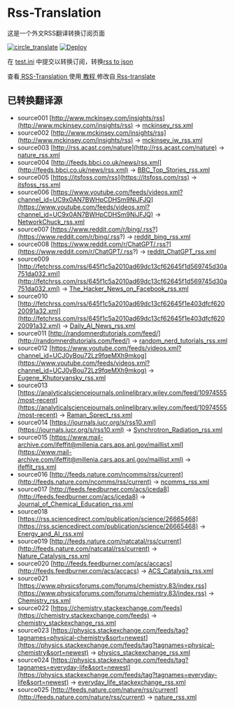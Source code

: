 # Rss-Translation

这是一个外文RSS翻译转换订阅页面 

[![circle_translate](https://github.com/linqyuan/Rss-Translation/actions/workflows/circle_translate.yml/badge.svg)](https://github.com/linqyuan/Rss-Translation/actions/workflows/circle_translate.yml)
[![Deploy](https://github.com/linqyuan/Rss-Translation/actions/workflows/jekyll-gh-pages.yml/badge.svg)](https://github.com/linqyuan/Rss-Translation/actions/workflows/jekyll-gh-pages.yml)

在 [test.ini](https://github.com/linqyuan/Rss-Translation/blob/main/test.ini) 中提交以转换订阅，转换[rss to json](https://rss2json.com/)

查看[ RSS-Translation ](https://linqyuan.github.io/RSS-Translation)使用[ 教程 ](https://www.tjsky.net/tutorial/644)修改自[ Rss-translate ](https://github.com/rcy1314/Rss-Translation/)

## 已转换翻译源

 - source001 [http://www.mckinsey.com/insights/rss](http://www.mckinsey.com/insights/rss) -> [mckinsey_rss.xml](rss/mckinsey_rss.xml)
 - source002 [http://www.mckinsey.com/insights/rss](http://www.mckinsey.com/insights/rss) -> [mckinsey_iw_rss.xml](rss/mckinsey_iw_rss.xml)
 - source003 [http://rss.acast.com/nature](http://rss.acast.com/nature) -> [nature_rss.xml](rss/nature_rss.xml)
 - source004 [http://feeds.bbci.co.uk/news/rss.xml](http://feeds.bbci.co.uk/news/rss.xml) -> [BBC_Top_Stories_rss.xml](rss/BBC_Top_Stories_rss.xml)
 - source005 [https://itsfoss.com/rss](https://itsfoss.com/rss) -> [itsfoss_rss.xml](rss/itsfoss_rss.xml)
 - source006 [https://www.youtube.com/feeds/videos.xml?channel_id=UC9x0AN7BWHpCDHSm9NiJFJQ](https://www.youtube.com/feeds/videos.xml?channel_id=UC9x0AN7BWHpCDHSm9NiJFJQ) -> [NetworkChuck_rss.xml](rss/NetworkChuck_rss.xml)
 - source007 [https://www.reddit.com/r/bing/.rss?](https://www.reddit.com/r/bing/.rss?) -> [reddit_bing_rss.xml](rss/reddit_bing_rss.xml)
 - source008 [https://www.reddit.com/r/ChatGPT/.rss?](https://www.reddit.com/r/ChatGPT/.rss?) -> [reddit_ChatGPT_rss.xml](rss/reddit_ChatGPT_rss.xml)
 - source009 [http://fetchrss.com/rss/645f1c5a2010ad69dc13cf62645f1d569745d30a751da032.xml](http://fetchrss.com/rss/645f1c5a2010ad69dc13cf62645f1d569745d30a751da032.xml) -> [The_Hacker_News_on_Facebook_rss.xml](rss/The_Hacker_News_on_Facebook_rss.xml)
 - source010 [http://fetchrss.com/rss/645f1c5a2010ad69dc13cf62645f1e403dfcf62020091a32.xml](http://fetchrss.com/rss/645f1c5a2010ad69dc13cf62645f1e403dfcf62020091a32.xml) -> [Daily_AI_News_rss.xml](rss/Daily_AI_News_rss.xml)
 - source011 [http://randomnerdtutorials.com/feed/](http://randomnerdtutorials.com/feed/) -> [random_nerd_tutorials_rss.xml](rss/random_nerd_tutorials_rss.xml)
 - source012 [https://www.youtube.com/feeds/videos.xml?channel_id=UCJ0yBou72Lz9fqeMXh9mkog](https://www.youtube.com/feeds/videos.xml?channel_id=UCJ0yBou72Lz9fqeMXh9mkog) -> [Eugene_Khutoryansky_rss.xml](rss/Eugene_Khutoryansky_rss.xml)
 - source013 [https://analyticalsciencejournals.onlinelibrary.wiley.com/feed/10974555/most-recent](https://analyticalsciencejournals.onlinelibrary.wiley.com/feed/10974555/most-recent) -> [Raman_Sprect_rss.xml](rss/Raman_Sprect_rss.xml)
 - source014 [https://journals.iucr.org/s/rss10.xml](https://journals.iucr.org/s/rss10.xml) -> [Synchrotron_Radiation_rss.xml](rss/Synchrotron_Radiation_rss.xml)
 - source015 [https://www.mail-archive.com/ifeffit@millenia.cars.aps.anl.gov/maillist.xml](https://www.mail-archive.com/ifeffit@millenia.cars.aps.anl.gov/maillist.xml) -> [ifeffit_rss.xml](rss/ifeffit_rss.xml)
 - source016 [http://feeds.nature.com/ncomms/rss/current](http://feeds.nature.com/ncomms/rss/current) -> [ncomms_rss.xml](rss/ncomms_rss.xml)
 - source017 [http://feeds.feedburner.com/acs/jceda8](http://feeds.feedburner.com/acs/jceda8) -> [Journal_of_Chemical_Education_rss.xml](rss/Journal_of_Chemical_Education_rss.xml)
 - source018 [https://rss.sciencedirect.com/publication/science/26665468](https://rss.sciencedirect.com/publication/science/26665468) -> [Energy_and_AI_rss.xml](rss/Energy_and_AI_rss.xml)
 - source019 [http://feeds.nature.com/natcatal/rss/current](http://feeds.nature.com/natcatal/rss/current) -> [Nature_Catalysis_rss.xml](rss/Nature_Catalysis_rss.xml)
 - source020 [http://feeds.feedburner.com/acs/accacs](http://feeds.feedburner.com/acs/accacs) -> [ACS_Catalysis_rss.xml](rss/ACS_Catalysis_rss.xml)
 - source021 [https://www.physicsforums.com/forums/chemistry.83/index.rss](https://www.physicsforums.com/forums/chemistry.83/index.rss) -> [Chemistry_rss.xml](rss/Chemistry_rss.xml)
 - source022 [https://chemistry.stackexchange.com/feeds](https://chemistry.stackexchange.com/feeds) -> [chemistry_stackexchange_rss.xml](rss/chemistry_stackexchange_rss.xml)
 - source023 [https://physics.stackexchange.com/feeds/tag?tagnames=physical-chemistry&sort=newest](https://physics.stackexchange.com/feeds/tag?tagnames=physical-chemistry&sort=newest) -> [physics_stackexchange_rss.xml](rss/physics_stackexchange_rss.xml)
 - source024 [https://physics.stackexchange.com/feeds/tag?tagnames=everyday-life&sort=newest](https://physics.stackexchange.com/feeds/tag?tagnames=everyday-life&sort=newest) -> [everyday_life_stackexchange_rss.xml](rss/everyday_life_stackexchange_rss.xml)
 - source025 [http://feeds.nature.com/nature/rss/current](http://feeds.nature.com/nature/rss/current) -> [nature_rss.xml](rss/nature_rss.xml)

